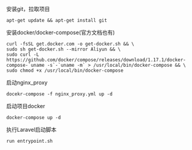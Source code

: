 安装git，拉取项目

```
apt-get update && apt-get install git
```

安装docker/docker-compose(官方文档也有)

```
curl -fsSL get.docker.com -o get-docker.sh && \
sudo sh get-docker.sh --mirror Aliyun && \
sudo curl -L https://github.com/docker/compose/releases/download/1.17.1/docker-compose-`uname -s`-`uname -m` > /usr/local/bin/docker-compose && \
sudo chmod +x /usr/local/bin/docker-compose
```

启动nginx_proxy

```
docekr-compose -f nginx_proxy.yml up -d
```

启动项目docker

```
docker-compose up -d
```

执行Laravel启动脚本

```
run entrypoint.sh
```

